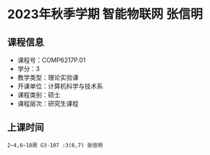 # 2023年秋季学期 智能物联网 张信明






## 课程信息

- 课程号：COMP6217P.01
- 学分：3
- 教学类型：理论实验课
- 开课单位：计算机科学与技术系
- 课程类别：硕士
- 课程层次：研究生课程

## 上课时间

```
2~4,6~18周 G3-107 :3(6,7) 张信明
```

